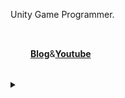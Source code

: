  Unity Game Programmer.   
 
<div style="display:flex; width:300px; padding:32px">
<b><a href=https://blog.shlife.dev>Blog</a></b>
<span> & </span>
<b><a href=https://youtube.shlife.dev>Youtube</a></b>
</div> 
<details style="font-size=32px">
<summary></summary>
 
 ## Secret Story 
 I have two hamsters.  
 <div style="display:flex justify-content:center width:100%">
  <img src=https://user-images.githubusercontent.com/49047211/235334997-bd1947cb-1fd3-42ec-a956-f8dee6e24923.jpg width=200px/>  
  <img src=https://user-images.githubusercontent.com/49047211/235335036-ea245bee-6f63-40bc-99da-0ef032319a9d.jpg width=200px/> 
 </div>
 
 ### Happy Part
 - Calculate the number of bugs(Mealwarm) the hamster eats in lifetime (2,000).
 - Thinking.
 - Oh, **1 Hamster catch 2000 Bugs.** So `2 Hamster` = `-4000 bugs`
 - My logic correct?


### Unhappy Part 
Let's think again. I have a cat.  
 ![image](https://user-images.githubusercontent.com/49047211/235334927-40504b50-a4c5-487b-a5be-89a64afe1b2b.png)  
 - However My cat wants to eat hamsters.
 - But I Love my cat.
 - So I'm not free from bugs. 😥


-------------------
# But  
Even though there are many bugs.. I am just happy with my current life with my pets! 

![image](https://user-images.githubusercontent.com/49047211/235335478-83c32c3c-6066-43e5-bbab-659f0afd09d1.png)
</details>
